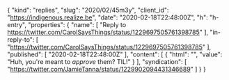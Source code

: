 {
  "kind": "replies",
  "slug": "2020/02/45m3y",
  "client_id": "https://indigenous.realize.be",
  "date": "2020-02-18T22:48:00Z",
  "h": "h-entry",
  "properties": {
    "name": [
      "Reply to https://twitter.com/CarolSaysThings/status/1229697505761398785"
    ],
    "in-reply-to": [
      "https://twitter.com/CarolSaysThings/status/1229697505761398785"
    ],
    "published": [
      "2020-02-18T22:48:00Z"
    ],
    "content": [
      {
        "html": "",
        "value": "Huh, you're meant to _approve_ them? TIL!"
      }
    ],
    "syndication": [
      "https://twitter.com/JamieTanna/status/1229902094431346689"
    ]
  }
}
